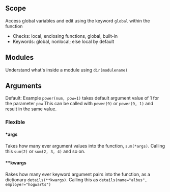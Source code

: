 ## Scope
Access global variables and edit using the keyword `global` within the function
- Checks: local, enclosing functions, global, built-in
- Keywords: global, nonlocal; else local by default

## Modules
Understand what's inside a module using `dir(modulename)`

## Arguments
Default: Example `power(num, pow=1)` takes default argument value of 1 for the parameter `pow`
This can be called with `power(9)` or `power(9, 1)` and result in the same value.

### Flexible
#### *args
Takes how many ever argument values into the function, `sum(*args)`. 
Calling this `sum(2)` or `sum(2, 3, 4)` and so on.

#### **kwargs
Rakes how many ever keyword argument pairs into the function, as a dictionary `details(**kwargs)`. 
Calling this as `details(name="albus", employer="hogwarts")`

